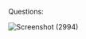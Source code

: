 Questions:

![Screenshot (2994)](https://user-images.githubusercontent.com/64818557/159718870-2b4c5f16-2a44-4ca1-b6bc-c5d1cc5c78d8.png)
